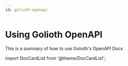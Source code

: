 ```yaml
---
id: golioth-openapi
---
```


# Using Golioth OpenAPI

This is a summary of how to use Golioth's OpenAPI Docs

import DocCardList from '@theme/DocCardList';

<DocCardList />
